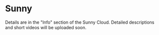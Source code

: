 # Sunny
Details are in the "Info" section of the Sunny Cloud. 
Detailed descriptions and short videos will be uploaded soon.
